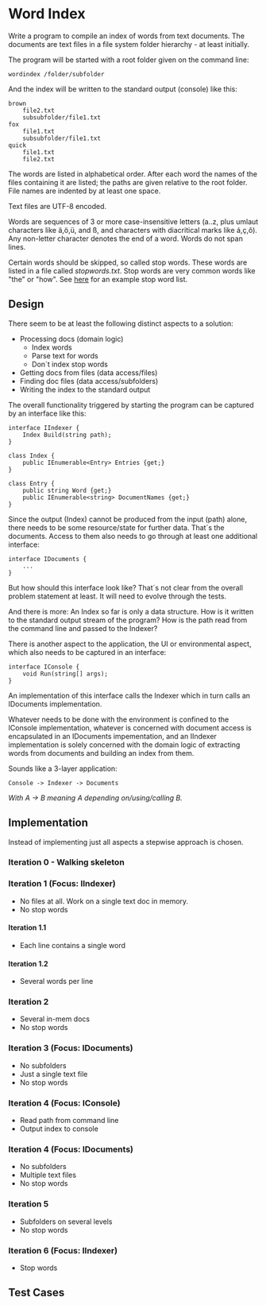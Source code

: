 # Word Index
Write a program to compile an index of words from text documents. The documents are text files in a file system folder hierarchy - at least initially.

The program will be started with a root folder given on the command line:

	wordindex /folder/subfolder
	
And the index will be written to the standard output (console) like this:

	brown
		file2.txt
		subsubfolder/file1.txt
	fox
		file1.txt
		subsubfolder/file1.txt
	quick
		file1.txt
		file2.txt

The words are listed in alphabetical order. After each word the names of the files containing it are listed; the paths are given relative to the root folder. File names are indented by at least one space.

Text files are UTF-8 encoded.

Words are sequences of 3 or more case-insensitive letters (a..z, plus umlaut characters like ä,ö,ü, and ß, and characters with diacritical marks like á,ç,ô). Any non-letter character denotes the end of a word. Words do not span lines.

Certain words should be skipped, so called stop words. These words are listed in a file called _stopwords.txt_. Stop words are very common words like "the" or "how". See [here](http://www.ranks.nl/resources/stopwords.html) for an example stop word list.


## Design
There seem to be at least the following distinct aspects to a solution:

* Processing docs (domain logic)
  * Index words
  * Parse text for words
  * Don´t index stop words
* Getting docs from files (data access/files)
* Finding doc files (data access/subfolders)
* Writing the index to the standard output

The overall functionality triggered by starting the program can be captured by an interface like this:

	interface IIndexer {
		Index Build(string path);
	}
	
	class Index {
		public IEnumerable<Entry> Entries {get;}
	}
	
	class Entry {
		public string Word {get;}
		public IEnumerable<string> DocumentNames {get;}
	}

Since the output (Index) cannot be produced from the input (path) alone, there needs to be some resource/state for further data. That´s the documents. Access to them also needs to go through at least one additional interface:

	interface IDocuments {
		...
	}
	
But how should this interface look like? That´s not clear from the overall problem statement at least. It will need to evolve through the tests.

And there is more: An Index so far is only a data structure. How is it written to the standard output stream of the program? How is the path read from the command line and passed to the Indexer?

There is another aspect to the application, the UI or environmental aspect, which also needs to be captured in an interface:

	interface IConsole {
		void Run(string[] args);
	}
	
An implementation of this interface calls the Indexer which in turn calls an IDocuments implementation.

Whatever needs to be done with the environment is confined to the IConsole implementation, whatever is concerned with document access is encapsulated in an IDocuments impementation, and an IIndexer implementation is solely concerned with the domain logic of extracting words from documents and building an index from them.

Sounds like a 3-layer application:

	Console -> Indexer -> Documents
	
_With A -> B meaning A depending on/using/calling B._

## Implementation
Instead of implementing just all aspects a stepwise approach is chosen.

### Iteration 0 - Walking skeleton

### Iteration 1 (Focus: IIndexer)
* No files at all. Work on a single text doc in memory.
* No stop words

#### Iteration 1.1
* Each line contains a single word

#### Iteration 1.2
* Several words per line

### Iteration 2
* Several in-mem docs
* No stop words

### Iteration 3 (Focus: IDocuments)
* No subfolders
* Just a single text file
* No stop words

### Iteration 4 (Focus: IConsole)
* Read path from command line
* Output index to console

### Iteration 4 (Focus: IDocuments)
* No subfolders
* Multiple text files
* No stop words

### Iteration 5
* Subfolders on several levels
* No stop words

### Iteration 6 (Focus: IIndexer)
* Stop words

## Test Cases
